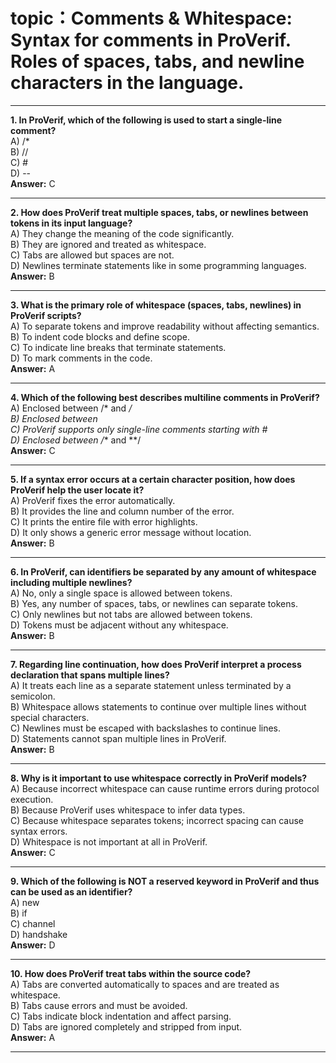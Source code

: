 # topic：Comments & Whitespace: Syntax for comments in ProVerif. Roles of spaces, tabs, and newline characters in the language.

---
**1. In ProVerif, which of the following is used to start a single-line comment?**  
A) /*  
B) //  
C) #  
D) --  
**Answer:** C

---
**2. How does ProVerif treat multiple spaces, tabs, or newlines between tokens in its input language?**  
A) They change the meaning of the code significantly.  
B) They are ignored and treated as whitespace.  
C) Tabs are allowed but spaces are not.  
D) Newlines terminate statements like in some programming languages.  
**Answer:** B

---
**3. What is the primary role of whitespace (spaces, tabs, newlines) in ProVerif scripts?**  
A) To separate tokens and improve readability without affecting semantics.  
B) To indent code blocks and define scope.  
C) To indicate line breaks that terminate statements.  
D) To mark comments in the code.  
**Answer:** A

---
**4. Which of the following best describes multiline comments in ProVerif?**  
A) Enclosed between /* and */  
B) Enclosed between <!-- and -->  
C) ProVerif supports only single-line comments starting with #  
D) Enclosed between /** and **/  
**Answer:** C

---
**5. If a syntax error occurs at a certain character position, how does ProVerif help the user locate it?**  
A) ProVerif fixes the error automatically.  
B) It provides the line and column number of the error.  
C) It prints the entire file with error highlights.  
D) It only shows a generic error message without location.  
**Answer:** B

---
**6. In ProVerif, can identifiers be separated by any amount of whitespace including multiple newlines?**  
A) No, only a single space is allowed between tokens.  
B) Yes, any number of spaces, tabs, or newlines can separate tokens.  
C) Only newlines but not tabs are allowed between tokens.  
D) Tokens must be adjacent without any whitespace.  
**Answer:** B

---
**7. Regarding line continuation, how does ProVerif interpret a process declaration that spans multiple lines?**  
A) It treats each line as a separate statement unless terminated by a semicolon.  
B) Whitespace allows statements to continue over multiple lines without special characters.  
C) Newlines must be escaped with backslashes to continue lines.  
D) Statements cannot span multiple lines in ProVerif.  
**Answer:** B

---
**8. Why is it important to use whitespace correctly in ProVerif models?**  
A) Because incorrect whitespace can cause runtime errors during protocol execution.  
B) Because ProVerif uses whitespace to infer data types.  
C) Because whitespace separates tokens; incorrect spacing can cause syntax errors.  
D) Whitespace is not important at all in ProVerif.  
**Answer:** C

---
**9. Which of the following is NOT a reserved keyword in ProVerif and thus can be used as an identifier?**  
A) new  
B) if  
C) channel  
D) handshake  
**Answer:** D

---
**10. How does ProVerif treat tabs within the source code?**  
A) Tabs are converted automatically to spaces and are treated as whitespace.  
B) Tabs cause errors and must be avoided.  
C) Tabs indicate block indentation and affect parsing.  
D) Tabs are ignored completely and stripped from input.  
**Answer:** A

---